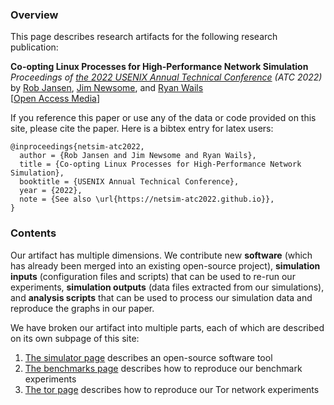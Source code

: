 ### Overview

This page describes research artifacts for the following research publication:

**Co-opting Linux Processes for High-Performance Network Simulation**  
_Proceedings of [the 2022 USENIX Annual Technical Conference](https://www.usenix.org/conference/atc22) (ATC 2022)_  
by [Rob Jansen](https://www.robgjansen.com), [Jim Newsome](https://github.com/sporksmith), and [Ryan Wails](https://ryanwails.com/)  
\[[Open Access Media](https://www.usenix.org/conference/atc22/presentation/jansen)\]

If you reference this paper or use any of the data or code provided on this
site, please cite the paper. Here is a bibtex entry for latex users:

```
@inproceedings{netsim-atc2022,
  author = {Rob Jansen and Jim Newsome and Ryan Wails},
  title = {Co-opting Linux Processes for High-Performance Network Simulation},
  booktitle = {USENIX Annual Technical Conference},
  year = {2022},
  note = {See also \url{https://netsim-atc2022.github.io}},
}
```

### Contents

Our artifact has multiple dimensions. We contribute new **software** (which has
already been merged into an existing open-source project), **simulation inputs**
(configuration files and scripts) that can be used to re-run our experiments,
**simulation outputs** (data files extracted from our simulations), and
**analysis scripts** that can be used to process our simulation data and
reproduce the graphs in our paper.

We have broken our artifact into multiple parts, each of which are described
on its own subpage of this site:

  1. [The simulator page](/simulator) describes an open-source software tool
  2. [The benchmarks page](/benchmarks) describes how to reproduce our benchmark experiments
  3. [The tor page](/tor) describes how to reproduce our Tor network experiments
